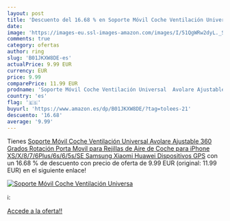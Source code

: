 ```yaml
---
layout: post
title: 'Descuento del 16.68 % en Soporte Móvil Coche Ventilación Universa'
date: 
image: 'https://images-eu.ssl-images-amazon.com/images/I/51QgWRw2dyL._SL200_.jpg'
comments: true
category: ofertas
author: ring
slug: 'B01JKXW8DE-es'
actualPrice: 9.99 EUR
currency: EUR
price: 9.99
comparePrice: 11.99 EUR
prodname: 'Soporte Móvil Coche Ventilación Universal  Avolare Ajustable 360 Grados Rotación Porta Movil para Rejillas de Aire de Coche para iPhone XS/X/8/7/6Plus/6s/6/5s/SE Samsung Xiaomi Huawei Dispositivos GPS'
country: 'es'
flag: '🇪🇸'
buyurl: 'https://www.amazon.es/dp/B01JKXW8DE/?tag=tolees-21'
descuento: '16.68'
average: '9.99'
---
```


Tienes [Soporte Móvil Coche Ventilación Universal  Avolare Ajustable 360 Grados Rotación Porta Movil para Rejillas de Aire de Coche para iPhone XS/X/8/7/6Plus/6s/6/5s/SE Samsung Xiaomi Huawei Dispositivos GPS](https://www.amazon.es/dp/B01JKXW8DE/?tag=tolees-21) con un 16.68 % de descuento con precio de oferta de 9.99 EUR (original: 11.99 EUR) en el siguiente enlace!

[![Soporte Móvil Coche Ventilación Universa](https://images-eu.ssl-images-amazon.com/images/I/51QgWRw2dyL._SL200_.jpg)](https://www.amazon.es/dp/B01JKXW8DE/?tag=tolees-21)

ℹ️:


[Accede a la oferta!!](https://www.amazon.es/dp/B01JKXW8DE/?tag=tolees-21)

